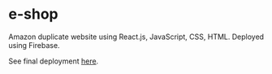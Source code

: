 # e-shop

Amazon duplicate website using React.js, JavaScript, CSS, HTML. Deployed using Firebase.

See final deployment [here](https://eshop-90acc.web.app/).